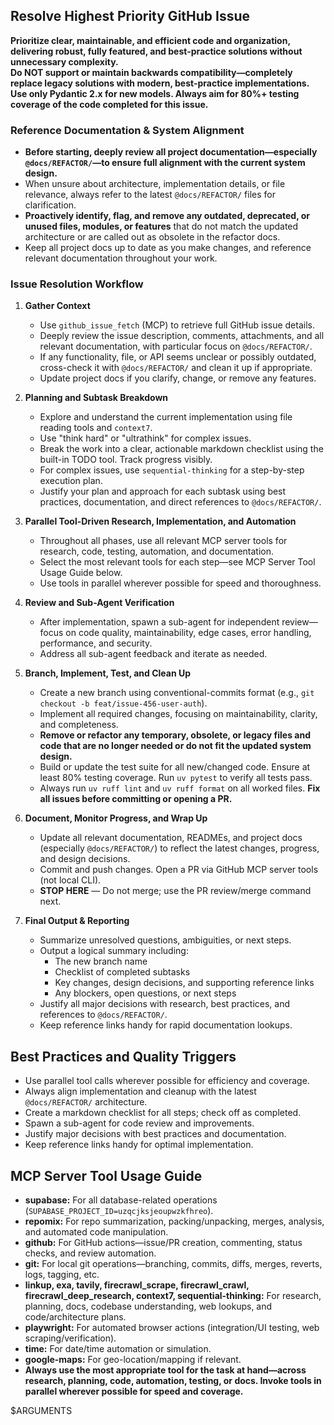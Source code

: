 ## Resolve Highest Priority GitHub Issue

**Prioritize clear, maintainable, and efficient code and organization, delivering robust, fully featured, and best-practice solutions without unnecessary complexity.  
Do NOT support or maintain backwards compatibility—completely replace legacy solutions with modern, best-practice implementations. Use only Pydantic 2.x for new models. Always aim for 80%+ testing coverage of the code completed for this issue.**

### Reference Documentation & System Alignment

- **Before starting, deeply review all project documentation—especially `@docs/REFACTOR/`—to ensure full alignment with the current system design.**
- When unsure about architecture, implementation details, or file relevance, always refer to the latest `@docs/REFACTOR/` files for clarification.
- **Proactively identify, flag, and remove any outdated, deprecated, or unused files, modules, or features** that do not match the updated architecture or are called out as obsolete in the refactor docs.
- Keep all project docs up to date as you make changes, and reference relevant documentation throughout your work.

### Issue Resolution Workflow

1. **Gather Context**
   - Use `github_issue_fetch` (MCP) to retrieve full GitHub issue details.
   - Deeply review the issue description, comments, attachments, and all relevant documentation, with particular focus on `@docs/REFACTOR/`.
   - If any functionality, file, or API seems unclear or possibly outdated, cross-check it with `@docs/REFACTOR/` and clean it up if appropriate.
   - Update project docs if you clarify, change, or remove any features.

2. **Planning and Subtask Breakdown**
   - Explore and understand the current implementation using file reading tools and `context7`.
   - Use "think hard" or "ultrathink" for complex issues.
   - Break the work into a clear, actionable markdown checklist using the built-in TODO tool. Track progress visibly.
   - For complex issues, use `sequential-thinking` for a step-by-step execution plan.
   - Justify your plan and approach for each subtask using best practices, documentation, and direct references to `@docs/REFACTOR/`.

3. **Parallel Tool-Driven Research, Implementation, and Automation**
   - Throughout all phases, use all relevant MCP server tools for research, code, testing, automation, and documentation.
   - Select the most relevant tools for each step—see MCP Server Tool Usage Guide below.
   - Use tools in parallel wherever possible for speed and thoroughness.

4. **Review and Sub-Agent Verification**
   - After implementation, spawn a sub-agent for independent review—focus on code quality, maintainability, edge cases, error handling, performance, and security.
   - Address all sub-agent feedback and iterate as needed.

5. **Branch, Implement, Test, and Clean Up**
   - Create a new branch using conventional-commits format (e.g., `git checkout -b feat/issue-456-user-auth`).
   - Implement all required changes, focusing on maintainability, clarity, and completeness.
   - **Remove or refactor any temporary, obsolete, or legacy files and code that are no longer needed or do not fit the updated system design.**
   - Build or update the test suite for all new/changed code. Ensure at least 80% testing coverage. Run `uv pytest` to verify all tests pass.
   - Always run `uv ruff lint` and `uv ruff format` on all worked files. **Fix all issues before committing or opening a PR.**

6. **Document, Monitor Progress, and Wrap Up**
   - Update all relevant documentation, READMEs, and project docs (especially `@docs/REFACTOR/`) to reflect the latest changes, progress, and design decisions.
   - Commit and push changes. Open a PR via GitHub MCP server tools (not local CLI).
   - **STOP HERE** — Do not merge; use the PR review/merge command next.

7. **Final Output & Reporting**
   - Summarize unresolved questions, ambiguities, or next steps.
   - Output a logical summary including:
     - The new branch name
     - Checklist of completed subtasks
     - Key changes, design decisions, and supporting reference links
     - Any blockers, open questions, or next steps
   - Justify all major decisions with research, best practices, and references to `@docs/REFACTOR/`.
   - Keep reference links handy for rapid documentation lookups.

## Best Practices and Quality Triggers
- Use parallel tool calls wherever possible for efficiency and coverage.
- Always align implementation and cleanup with the latest `@docs/REFACTOR/` architecture.
- Create a markdown checklist for all steps; check off as completed.
- Spawn a sub-agent for code review and improvements.
- Justify major decisions with best practices and documentation.
- Keep reference links handy for optimal implementation.

## MCP Server Tool Usage Guide

- **supabase:** For all database-related operations (`SUPABASE_PROJECT_ID=uzqcjksjeoupwzkfhreo`).
- **repomix:** For repo summarization, packing/unpacking, merges, analysis, and automated code manipulation.
- **github:** For GitHub actions—issue/PR creation, commenting, status checks, and review automation.
- **git:** For local git operations—branching, commits, diffs, merges, reverts, logs, tagging, etc.
- **linkup, exa, tavily, firecrawl_scrape, firecrawl_crawl, firecrawl_deep_research, context7, sequential-thinking:** For research, planning, docs, codebase understanding, web lookups, and code/architecture plans.
- **playwright:** For automated browser actions (integration/UI testing, web scraping/verification).
- **time:** For date/time automation or simulation.
- **google-maps:** For geo-location/mapping if relevant.
- **Always use the most appropriate tool for the task at hand—across research, planning, code, automation, testing, or docs. Invoke tools in parallel wherever possible for speed and coverage.**

$ARGUMENTS